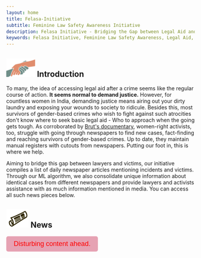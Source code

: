 ```yaml
---
layout: home
title: Felasa-Initiative
subtitle: Feminine Law Safety Awareness Initiative
description: Felasa Initiative - Bridging the Gap between Legal Aid and Victims of Gender-Based Crimes in India
keywords: Felasa Initiative, Feminine Law Safety Awareness, Legal Aid, Gender-Based Crimes, India
---
```


<style>
  .red-button {
    background-color: #E6A2B3;
    color: red;
    padding: 10px 20px;
    border: none;
    border-radius: 5px;
    font-size: 18px;
  }
</style>

## <img src="/assets/img/help.png" height="50px"> Introduction

To many, the idea of accessing legal aid after a crime seems like the regular course of action. **It seems normal to demand justice.** However, for countless women in India, demanding justice means airing out your dirty laundry and exposing your wounds to society to ridicule. Besides this, most survivors of gender-based crimes who wish to fight against such atrocities don't know where to seek basic legal aid - Who to approach when the going gets tough. As corroborated by [Brut's documentary](https://www.youtube.com/watch?v=THBsY9zP2kg), women-right activists, too, struggle with going through newspapers to find new cases, fact-finding and reaching survivors of gender-based crimes. Up to date, they maintain manual registers with cutouts from newspapers. Putting our foot in, this is where we help.

Aiming to bridge this gap between lawyers and victims, our initiative compiles a list of daily newspaper articles mentioning incidents and victims. Through our ML algorithm, we also consolidate unique information about identical cases from different newspapers and provide lawyers and activists assistance with as much information mentioned in media. You can access all such news pieces below.

## <img src="/assets/img/news.png" height="50px"> News 

<button class="red-button">Disturbing content ahead. </button>

